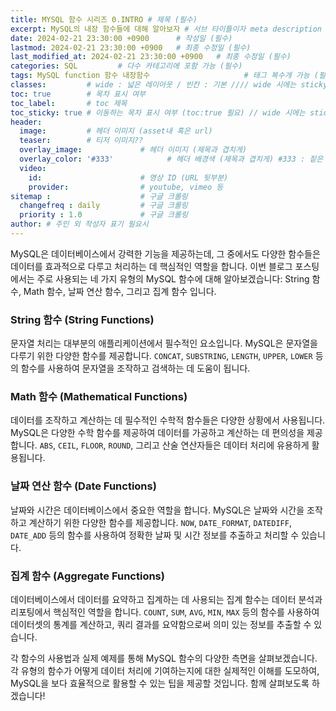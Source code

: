 ```yaml
---
title: MYSQL 함수 시리즈 0.INTRO # 제목 (필수)
excerpt: MySQL의 내장 함수들에 대해 알아보자 # 서브 타이틀이자 meta description (필수)
date: 2024-02-21 23:30:00 +0900      # 작성일 (필수)
lastmod: 2024-02-21 23:30:00 +0900   # 최종 수정일 (필수)
last_modified_at: 2024-02-21 23:30:00 +0900   # 최종 수정일 (필수)
categories: SQL         # 다수 카테고리에 포함 가능 (필수)
tags: MySQL function 함수 내장함수                     # 태그 복수개 가능 (필수)
classes:         # wide : 넓은 레이아웃 / 빈칸 : 기본 //// wide 시에는 sticky toc 불가
toc: true        # 목차 표시 여부
toc_label:       # toc 제목
toc_sticky: true # 이동하는 목차 표시 여부 (toc:true 필요) // wide 시에는 sticky toc 불가
header: 
  image:         # 헤더 이미지 (asset내 혹은 url)
  teaser:        # 티저 이미지??
  overlay_image:             # 헤더 이미지 (제목과 겹치게)
  overlay_color: '#333'            # 헤더 배경색 (제목과 겹치게) #333 : 짙은 회색 (필수)
  video:
    id:                      # 영상 ID (URL 뒷부분)
    provider:                # youtube, vimeo 등
sitemap :                    # 구글 크롤링
  changefreq : daily         # 구글 크롤링
  priority : 1.0             # 구글 크롤링
author: # 주인 외 작성자 표기 필요시
---
```

<!--postNo: 20240221_001-->


MySQL은 데이터베이스에서 강력한 기능을 제공하는데, 그 중에서도 다양한 함수들은 데이터를 효과적으로 다루고 처리하는 데 핵심적인 역할을 합니다. 이번 블로그 포스팅에서는 주로 사용되는 네 가지 유형의 MySQL 함수에 대해 알아보겠습니다: String 함수, Math 함수, 날짜 연산 함수, 그리고 집계 함수 입니다.

### String 함수 (String Functions)

문자열 처리는 대부분의 애플리케이션에서 필수적인 요소입니다. MySQL은 문자열을 다루기 위한 다양한 함수를 제공합니다. `CONCAT`, `SUBSTRING`, `LENGTH`, `UPPER`, `LOWER` 등의 함수를 사용하여 문자열을 조작하고 검색하는 데 도움이 됩니다.

### Math 함수 (Mathematical Functions)

데이터를 조작하고 계산하는 데 필수적인 수학적 함수들은 다양한 상황에서 사용됩니다. MySQL은 다양한 수학 함수를 제공하여 데이터를 가공하고 계산하는 데 편의성을 제공합니다. `ABS`, `CEIL`, `FLOOR`, `ROUND`, 그리고 산술 연산자들은 데이터 처리에 유용하게 활용됩니다.

### 날짜 연산 함수 (Date Functions)

날짜와 시간은 데이터베이스에서 중요한 역할을 합니다. MySQL은 날짜와 시간을 조작하고 계산하기 위한 다양한 함수를 제공합니다. `NOW`, `DATE_FORMAT`, `DATEDIFF`, `DATE_ADD` 등의 함수를 사용하여 정확한 날짜 및 시간 정보를 추출하고 처리할 수 있습니다.

### 집계 함수 (Aggregate Functions)

데이터베이스에서 데이터를 요약하고 집계하는 데 사용되는 집계 함수는 데이터 분석과 리포팅에서 핵심적인 역할을 합니다. `COUNT`, `SUM`, `AVG`, `MIN`, `MAX` 등의 함수를 사용하여 데이터셋의 통계를 계산하고, 쿼리 결과를 요약함으로써 의미 있는 정보를 추출할 수 있습니다.


각 함수의 사용법과 실제 예제를 통해 MySQL 함수의 다양한 측면을 살펴보겠습니다. 각 유형의 함수가 어떻게 데이터 처리에 기여하는지에 대한 실제적인 이해를 도모하여, MySQL을 보다 효율적으로 활용할 수 있는 팁을 제공할 것입니다. 함께 살펴보도록 하겠습니다!  


